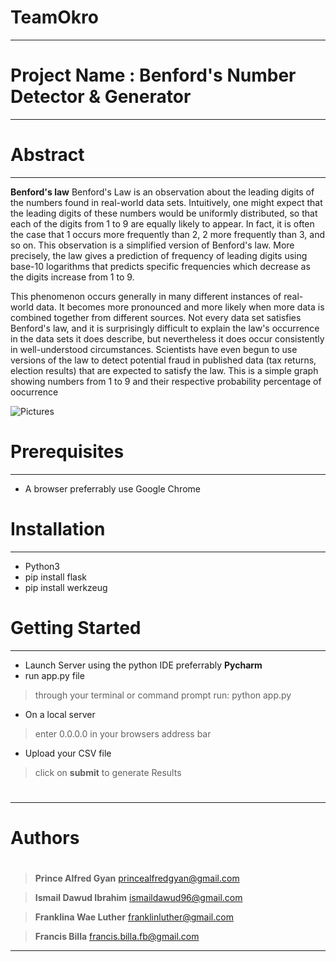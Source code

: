 
# TeamOkro
---
#
#
# Project Name : Benford's Number Detector & Generator
---
#
# Abstract
---
**Benford's law**
Benford's Law is an observation about the leading digits of the numbers found in real-world data sets. Intuitively, one might expect that the leading digits of these numbers would be uniformly distributed, so that each of the digits from 1 to 9 are equally likely to appear. In fact, it is often the case that 1 occurs more frequently than 2, 2 more frequently than 3, and so on. This observation is a simplified version of Benford's law. More precisely, the law gives a prediction of frequency of leading digits using base-10 logarithms that predicts specific frequencies which decrease as the digits increase from 1 to 9.

This phenomenon occurs generally in many different instances of real-world data. It becomes more pronounced and more likely when more data is combined together from different sources. Not every data set satisfies Benford's law, and it is surprisingly difficult to explain the law's occurrence in the data sets it does describe, but nevertheless it does occur consistently in well-understood circumstances. Scientists have even begun to use versions of the law to detect potential fraud in published data (tax returns, election results) that are expected to satisfy the law.
This is a simple graph showing numbers from 1 to 9 and their respective probability percentage of oocurrence

![Pictures](http://mathworld.wolfram.com/images/eps-gif/BenfordsLaw_800.gif)

# Prerequisites
---
- A browser preferrably use Google Chrome
# Installation
---
- Python3
- pip install flask
- pip install werkzeug

# Getting Started
---
- Launch Server using the python IDE preferrably **Pycharm**
- run app.py file
>through your terminal or command prompt
>run: python app.py
- On a local server
>enter 0.0.0.0 in your browsers address bar
>
- Upload your CSV file
>click on **submit** to generate Results
#
#
---
# Authors
#
>**Prince Alfred Gyan**
princealfredgyan@gmail.com

>**Ismail Dawud Ibrahim**
ismaildawud96@gmail.com

>**Franklina Wae Luther**
franklinluther@gmail.com

>**Francis Billa**
francis.billa.fb@gmail.com

>
>
>
---
